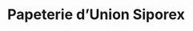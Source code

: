 ---
title: "Papeterie d’Union Siporex"
url: /yopougon/papeterie-dunion-siporex/
shop: fournitures de bureau
---